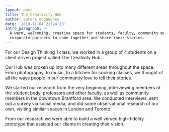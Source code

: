 ```yaml
---
layout: post
title: The Creativity Hub
author: aurora_mcgaughey
date: '2019-11-04 21:24:23'
intro_paragraph: >-
  A warm, welcoming, creative space for students, faculty, community members and
  corporate partners to come together and share their stories.
---
```

For our Design Thinking 1 class, we worked in a group of 4 students on a client driven project called The Creativity Hub. 

Our Hub was broken up into many different areas throughout the space. From photography, to music, to a kitchen for cooking classes, we thought of all the ways people in our community love to tell their stories. 

We started our research from the very beginning, interviewing members of the student body, professors and other faculty, as well as community members in the downtown Brantford area. We conducted interviews, sent out a survey via social media, and did some observational research of our own, visiting similar spaces in London and Toronto.

From our research we were able to build a well versed high-fidelity prototype that assisted our clients in creating their vision.
